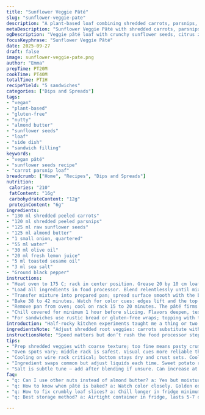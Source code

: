 ```yaml
---
title: "Sunflower Veggie Pâté"
slug: "sunflower-veggie-pate"
description: "A plant-based loaf combining shredded carrots, parsnips, raw sunflower seeds, and almond butter. Baked until golden with a slightly crisp crust. Contains no gluten, dairy, or eggs. Balanced with citrus and sesame oil for a nutty depth. Easy to slice, stores well in fridge for a week. Great for sandwiches or side dishes. No em dash used. Ingredients and steps reworked slightly for better texture and flavor harmony. Oven timing adjusted to capture right doneness cues."
metaDescription: "Sunflower Veggie Pâté with shredded carrots, parsnips, sunflower seeds, almond butter. Nutty depth from toasted sesame and citrus brightness. Firm texture, slice-able loaf."
ogDescription: "Veggie pâté loaf with crunchy sunflower seeds, citrus zing, almond butter richness. Bake until golden with crisp edges and soft center. Chill before slicing for best results."
focusKeyphrase: "Sunflower Veggie Pâté"
date: 2025-09-27
draft: false
image: sunflower-veggie-pate.png
author: "Emma"
prepTime: PT20M
cookTime: PT40M
totalTime: PT1H
recipeYield: "5 sandwiches"
categories: ["Dips and Spreads"]
tags:
- "vegan"
- "plant-based"
- "gluten-free"
- "nutty"
- "almond butter"
- "sunflower seeds"
- "loaf"
- "side dish"
- "sandwich filling"
keywords:
- "vegan pâté"
- "sunflower seeds recipe"
- "carrot parsnip loaf"
breadcrumb: ["Home", "Recipes", "Dips and Spreads"]
nutrition: 
 calories: "210"
 fatContent: "16g"
 carbohydrateContent: "12g"
 proteinContent: "6g"
ingredients:
- "130 ml shredded peeled carrots"
- "120 ml shredded peeled parsnips"
- "125 ml raw sunflower seeds"
- "125 ml almond butter"
- "1 small onion, quartered"
- "55 ml water"
- "30 ml olive oil"
- "20 ml fresh lemon juice"
- "5 ml toasted sesame oil"
- "3 ml sea salt"
- "Ground black pepper"
instructions:
- "Heat oven to 175 C; rack in center position. Grease 20 by 10 cm loaf pan generously with olive oil; sets a nonstick base, important for unmolding clean slices."
- "Load all ingredients in food processor. Blend relentlessly until mixture turns uniformly thick and creamy; poke and scrap sides at intervals to ensure even processing. Aim for a consistency that holds together, not too wet or dry; texture critical here."
- "Transfer mixture into prepared pan; spread surface smooth with the back of a wet spoon or offset spatula. Press down gently but firmly to avoid air gaps inside. The dense, compact form aids even cooking."
- "Bake 38 to 42 minutes. Watch for color cues: edges lift and the top should be golden-brown with faint crust cracks. Insert toothpick in center; it should come out mostly clean but with moist crumbs, not wet batter."
- "Remove pan from oven; cool on rack 15 to 20 minutes. The pâté firms as it cools, making unmolding easier. Loosen edges with sharp knife tip before flipping onto plate."
- "Chill covered for minimum 1 hour before slicing. Flavors deepen, texture dries to perfect slice-able firmness. Stores refrigerated tightly sealed up to 7 days."
- "For sandwiches use rustic bread or gluten-free wraps; topping with tangy pickles or spicy mustard adds kick."
introduction: "Half-rocky kitchen experiments taught me a thing or two. Carrots and parsnips shredded, not too fine — texture matters. Sunflower seeds bring crunch and depth if not pulverized past recognition. Almond butter for richness, but it can be swapped for cashew butter if you dislike almond's slight bitterness. Sesame oil toasted; a few drops punch through monotony, adding nutty warmth without overpowering. Lemon juice balances sweetness and fat. Pressure on oven timing had my loaf either too mushy or dry. Watch carefully for surface firming and gentle crust cracks. Let cool fully before slicing or risk crumbly mess. Refrigerate or it falls apart faster. Simple but demanding if you want a loaf with body and bite."
ingredientsNote: "Adjust shredded root veggies: carrots substitute with sweet potato or parsnip swaps well. Sunflower seeds can be replaced with pumpkin seeds but adjust liquid ratio slightly, pumpkin seeds are softer and sometimes oily. Almond butter best raw and unsweetened to control moisture. Toasted sesame oil adds aroma; avoid plain sesame oil or flavor dulls. Lemon juice fresh from fruit, store-bought quickly loses zip. Onion offers background flavor that brightens the palate; garlic can be added but tends to dominate here. Olive oil helps hold moisture and works well with all other ingredients here. Use filtered water, tap chlorinated water sometimes alters subtle flavors negatively, especially in delicate raw nuts. Salt is subtle guide — add cautiously, can always increase later in sandwiches or sides."
instructionsNote: "Speed matters but don’t rush the food processor step. Too short and you'll get gritty bits; too long and anything crunchy dissolves into bland paste. Scraping regularly guarantees uniform mix; on early trials, I found pulse mode smoother but less reliable. Oven spots differ; middle rack position and watch surface color, not just clock. Cool on wire rack to prevent soggy bottom; trapped steam ruins crust setting. Structural integrity comes from controlled cooling times and chill period; skipping chilling is rookie mistake—pâté falls apart or slices raggedly. Use sharp serrated knife with sawing motion—pressing down squashes shape. Storage in tightly sealed container, or slices dry and smell deterioration advances. When in doubt, add a sprinkle of nutritional yeast for cheesy notes or a pinch of smoked paprika for twist. This is flexible; trust your nose and feel more than the clock."
tips:
- "Prep shredded veggies with coarse texture; too fine means pasty crumb. Keep sunflower seeds chunkier for crunch variations. Almond butter moisture varies; adjust water carefully. Sesame oil toasted - raw oils dull flavor. Watch blending; if overdone, lose texture. Pulse mode helps but requires scraping sides often or uneven mix."
- "Oven spots vary; middle rack is safest. Visual cues more reliable than timer. Look for top golden-brown shade and faint crust fractures; avoid overbaking or dry edges form. Toothpick test—mostly clean with moist crumbs inside. If too wet, add nuts or seeds next batch; too dry? Slightly more olive oil or water. Air gaps from poor pressing cause uneven bake."
- "Cooling on wire rack critical; bottom stays dry and crust sets. Cooling too quick or too slow affects slice-ability; fridge chill locks form. Avoid slicing warm loaf—crumbs fall apart. Use serrated knife with gentle back and forth, no pressing down hard. Loaf stores well up to a week in airtight fridge; stale smell means container issues."
- "Ingredient swaps common but adjust liquids each time. Sweet potato replaces carrots but absorbs moisture differently, so reduce water slightly. Pumpkin seeds instead of sunflower seeds bring softer texture and higher oil content; drop water to balance. Cashew butter swap for almond; richer texture but changes bite slightly."
- "Salt is subtle tune — add after blending if unsure. Can increase at sandwich stage. Fresh lemon juice crucial; bottled juice dulls bright notes quickly. Onion optional; garlic usually too strong, mask subtleties here. Water quality matters—chlorinated tap water kills delicate raw nut flavors. Filtered or bottled preferred."
faq:
- "q: Can I use other nuts instead of almond butter? a: Yes but moisture varies. Cashew butter richer but softer loaf texture. Peanut butter too strong flavor, may overpower. Adjust water when swapping nuts. Raw and unsweetened best for consistency."
- "q: How to know when pâté is baked? a: Watch color closely. Golden edges, crust cracks faintly. Toothpick inserted shows mostly clean with moist crumbs, no wet batter. Overbaking dries loaf—crumbly. Underbaked? Loose, mushy slices. Oven spots cause uneven doneness; rotate if needed."
- "q: How to fix crumbly loaf slices? a: Chill longer in fridge minimum 1 hour, even more if very warm initially. Press mixture down firmly before baking—no air gaps helps hold structure. Use serrated knife gentle sawing motion not pressing. Skip chilling and expect crumbly mess."
- "q: Best storage method? a: Airtight container in fridge, lasts 5-7 days. Wrap slices individually or separate with parchment to avoid sticking. Freezing possible but texture changes; thaw slowly in fridge. Avoid plastic wrap directly on loaf surface; trapped moisture ruins crust."

---
```

